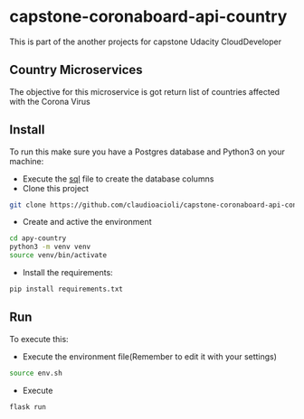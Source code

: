 # capstone-coronaboard-api-country

This is part of the another projects for capstone Udacity CloudDeveloper

## Country Microservices

The objective for this microservice is got return list of countries affected with the Corona Virus

## Install

To run this make sure you have a Postgres database and Python3 on your machine:

- Execute the [sql](https://raw.githubusercontent.com/claudioacioli/capstone-corona-deployment/master/coronaboard.sql) file to create the database columns
- Clone this project 
```bash
git clone https://github.com/claudioacioli/capstone-coronaboard-api-contry.git api-country
```
- Create and active the environment
```bash
cd apy-country
python3 -m venv venv
source venv/bin/activate
```
- Install the requirements:
```bash
pip install requirements.txt
```

## Run

To execute this:

- Execute the environment file(Remember to edit it with your settings)
```bash
source env.sh
```
- Execute
```bash
flask run
```
